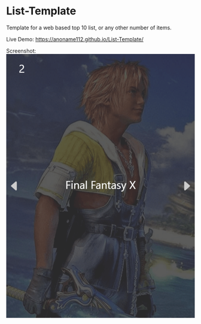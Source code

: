 # List-Template
Template for a web based top 10 list, or any other number of items.

Live Demo: https://anoname112.github.io/List-Template/

Screenshot:
<br />
<a href="https://anoname112.github.io/List-Template/">
   <img src="https://raw.githubusercontent.com/Anoname112/List-Template/main/ss.png" title="List Template">
</a>
